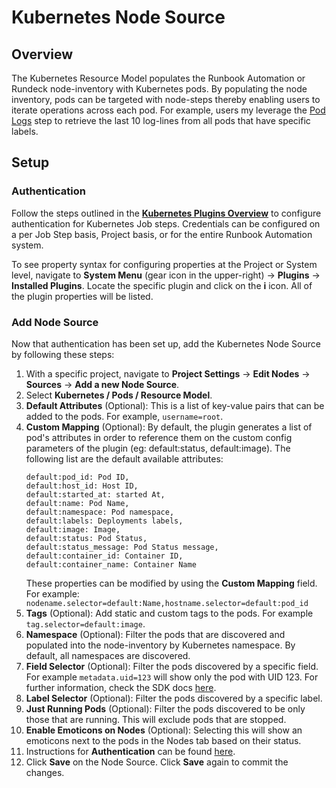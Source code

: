 # Kubernetes Node Source

## Overview 

The Kubernetes Resource Model populates the Runbook Automation or Rundeck node-inventory with Kubernetes pods.  By populating the node inventory, 
pods can be targeted with node-steps thereby enabling users to iterate operations across each pod.  For example, users my leverage the [Pod Logs](/manual/node-steps/kubernetes-pod-plugins.md#kubernetes-pod-logs)
step to retrieve the last 10 log-lines from all pods that have specific labels.

## Setup

### Authentication

Follow the steps outlined in the [**Kubernetes Plugins Overview**](/manual/plugins/kubernetes-plugins-overview) to configure authentication for Kubernetes Job steps.
Credentials can be configured on a per Job Step basis, Project basis, or for the entire Runbook Automation system.

To see property syntax for configuring properties at the Project or System level, navigate to **System Menu** (gear icon in the upper-right) -> **Plugins** -> **Installed Plugins**.
Locate the specific plugin and click on the **i** icon.  All of the plugin properties will be listed.

### Add Node Source

Now that authentication has been set up, add the Kubernetes Node Source by following these steps:

1. With a specific project, navigate to **Project Settings** -> **Edit Nodes** -> **Sources** -> **Add a new Node Source**.
2. Select **Kubernetes / Pods / Resource Model**.
3. **Default Attributes** (Optional): This is a list of key-value pairs that can be added to the pods. For example, `username=root`.
4. **Custom Mapping** (Optional): By default, the plugin generates a list of pod's attributes in order to reference them on the custom config parameters of the plugin (eg: default:status, default:image). The following list are the default available attributes:
    ```
    default:pod_id: Pod ID,
    default:host_id: Host ID,
    default:started_at: started At,
    default:name: Pod Name,
    default:namespace: Pod namespace,
    default:labels: Deployments labels,
    default:image: Image,
    default:status: Pod Status,
    default:status_message: Pod Status message,
    default:container_id: Container ID,
    default:container_name: Container Name
    ```
   These properties can be modified by using the **Custom Mapping** field. For example: `nodename.selector=default:Name,hostname.selector=default:pod_id`
5. **Tags** (Optional): Add static and custom tags to the pods. For example `tag.selector=default:image`.
6. **Namespace** (Optional): Filter the pods that are discovered and populated into the node-inventory by Kubernetes namespace. By default, all namespaces are discovered.
7. **Field Selector** (Optional): Filter the pods discovered by a specific field. For example `metadata.uid=123` will show only the pod with UID 123. For further information, check the SDK docs [here](https://github.com/kubernetes-client/python/blob/fd5a0c49259e83d928535dd66ab083ddb92ccecf/kubernetes/docs/CoreV1Api.md#return-type-116).
8. **Label Selector** (Optional): Filter the pods discovered by a specific label.
9. **Just Running Pods** (Optional): Filter the pods discovered to be only those that are running. This will exclude pods that are stopped.
10. **Enable Emoticons on Nodes** (Optional): Selecting this will show an emoticons next to the pods in the Nodes tab based on their status.
11. Instructions for **Authentication** can be found [here](/manual/plugins/kubernetes-plugins-overview).
12. Click **Save** on the Node Source.  Click **Save** again to commit the changes.